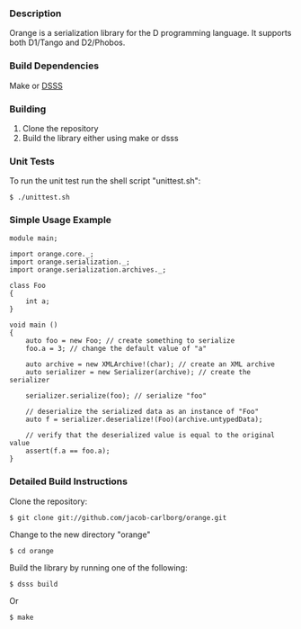 ### Description

Orange is a serialization library for the D programming language. It supports both D1/Tango and D2/Phobos.

### Build Dependencies

Make or [DSSS](http://dsource.org/projects/dsss) 

### Building

1. Clone the repository
2. Build the library either using make or dsss

### Unit Tests

To run the unit test run the shell script "unittest.sh":

	$ ./unittest.sh

### Simple Usage Example

	module main;

	import orange.core._;
	import orange.serialization._;
	import orange.serialization.archives._;

	class Foo
	{
		int a;
	}

	void main ()
	{
		auto foo = new Foo; // create something to serialize
		foo.a = 3; // change the default value of "a"
	
		auto archive = new XMLArchive!(char); // create an XML archive
		auto serializer = new Serializer(archive); // create the serializer
	
		serializer.serialize(foo); // serialize "foo"
		
		// deserialize the serialized data as an instance of "Foo"
		auto f = serializer.deserialize!(Foo)(archive.untypedData);
		
		// verify that the deserialized value is equal to the original value
		assert(f.a == foo.a);
	}

### Detailed Build Instructions

Clone the repository:

	$ git clone git://github.com/jacob-carlborg/orange.git
	
Change to the new directory "orange"

	$ cd orange

Build the library by running one of the following:
	
	$ dsss build
Or

	$ make